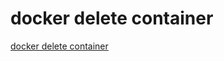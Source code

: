 # docker delete container
[docker delete container](https://aiwithcloud.com/2022/09/19/docker_delete_container/)